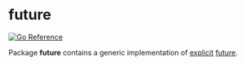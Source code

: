 # future
[![Go Reference](https://pkg.go.dev/badge/github.com/solsw/future.svg)](https://pkg.go.dev/github.com/solsw/future/v2)

Package **future** contains a generic implementation of
[explicit](https://en.wikipedia.org/wiki/Futures_and_promises#Implicit_vs._explicit)
[future](https://en.wikipedia.org/wiki/Futures_and_promises).
